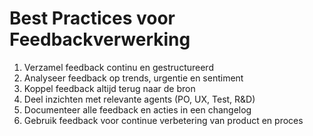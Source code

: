 # Best Practices voor Feedbackverwerking

1. Verzamel feedback continu en gestructureerd
2. Analyseer feedback op trends, urgentie en sentiment
3. Koppel feedback altijd terug naar de bron
4. Deel inzichten met relevante agents (PO, UX, Test, R&D)
5. Documenteer alle feedback en acties in een changelog
6. Gebruik feedback voor continue verbetering van product en proces
